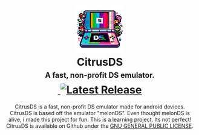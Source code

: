 <h1 align="center">
  <br>
  <img src="ds.png" alt="citrus" width=""></a>
  <br>
  <b>CitrusDS</b>
  <br>
  <sub><sup><b>A fast, non-profit DS emulator.</b></sup></sub>
  <br>
    <a href="">
        <img src=""
            alt="">
    </a>
    <a href="https://github.com/axterv2/citrus-ds/releases/latest">
        <img src="https://img.shields.io/github/v/release/axterv2/citrus-ds"
            alt="Latest Release">
    </a>
</h1>

<p align="center">
  CitrusDS is a fast, non-profit DS emulator made for android devices.
  CitrusDS is based off the emulator "melonDS". Even thought melonDS is alive, i made this project for fun.
  This is a learning project. Its not perfect!
  CitrusDS is available on Github under the <a href="https://github.com/axterv2/citrus-ds/uzuy/blob/master/LICENSE" target="_blank"> GNU GENERAL PUBLIC LICENSE</a>.
  <br />
</p>
